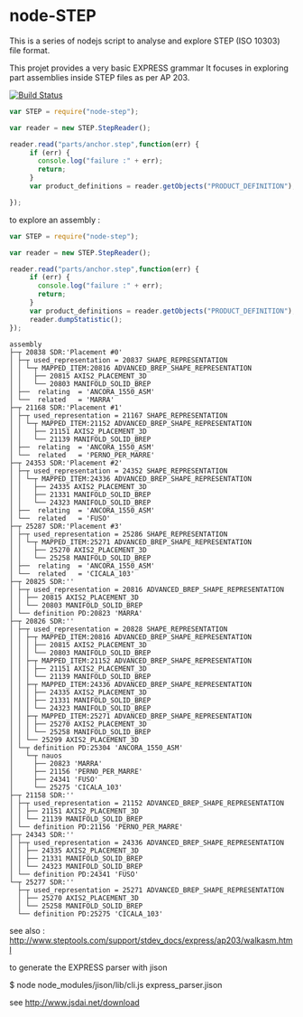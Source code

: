 # node-STEP

This is a series of nodejs script to analyse and explore STEP (ISO 10303) file format.

This projet provides a very basic EXPRESS grammar 
It focuses in exploring part assemblies inside STEP files as per AP 203.


[![Build Status](https://travis-ci.org/erossignon/node-STEP.png?branch=master)](https://travis-ci.org/erossignon/node-STEP)


 ```javascript
 var STEP = require("node-step");

 var reader = new STEP.StepReader();

 reader.read("parts/anchor.step",function(err) {
      if (err) {
        console.log("failure :" + err);
        return;
      }
      var product_definitions = reader.getObjects("PRODUCT_DEFINITION");

 });
 ```


to explore an assembly :
 ```javascript
 var STEP = require("node-step");

 var reader = new STEP.StepReader();

 reader.read("parts/anchor.step",function(err) {
      if (err) {
        console.log("failure :" + err);
        return;
      }
      var product_definitions = reader.getObjects("PRODUCT_DEFINITION");
      reader.dumpStatistic();
 });
 ```

```text
assembly
├─┬ 20838 SDR:'Placement #0'
│ ├─┬ used_representation = 20837 SHAPE_REPRESENTATION
│ │ └─┬ MAPPED_ITEM:20816 ADVANCED_BREP_SHAPE_REPRESENTATION
│ │   ├── 20815 AXIS2_PLACEMENT_3D
│ │   └── 20803 MANIFOLD_SOLID_BREP
│ ├──  relating  = 'ANCORA_1550_ASM'
│ └──  related   = 'MARRA'
├─┬ 21168 SDR:'Placement #1'
│ ├─┬ used_representation = 21167 SHAPE_REPRESENTATION
│ │ └─┬ MAPPED_ITEM:21152 ADVANCED_BREP_SHAPE_REPRESENTATION
│ │   ├── 21151 AXIS2_PLACEMENT_3D
│ │   └── 21139 MANIFOLD_SOLID_BREP
│ ├──  relating  = 'ANCORA_1550_ASM'
│ └──  related   = 'PERNO_PER_MARRE'
├─┬ 24353 SDR:'Placement #2'
│ ├─┬ used_representation = 24352 SHAPE_REPRESENTATION
│ │ └─┬ MAPPED_ITEM:24336 ADVANCED_BREP_SHAPE_REPRESENTATION
│ │   ├── 24335 AXIS2_PLACEMENT_3D
│ │   ├── 21331 MANIFOLD_SOLID_BREP
│ │   └── 24323 MANIFOLD_SOLID_BREP
│ ├──  relating  = 'ANCORA_1550_ASM'
│ └──  related   = 'FUSO'
├─┬ 25287 SDR:'Placement #3'
│ ├─┬ used_representation = 25286 SHAPE_REPRESENTATION
│ │ └─┬ MAPPED_ITEM:25271 ADVANCED_BREP_SHAPE_REPRESENTATION
│ │   ├── 25270 AXIS2_PLACEMENT_3D
│ │   └── 25258 MANIFOLD_SOLID_BREP
│ ├──  relating  = 'ANCORA_1550_ASM'
│ └──  related   = 'CICALA_103'
├─┬ 20825 SDR:''
│ ├─┬ used_representation = 20816 ADVANCED_BREP_SHAPE_REPRESENTATION
│ │ ├── 20815 AXIS2_PLACEMENT_3D
│ │ └── 20803 MANIFOLD_SOLID_BREP
│ └── definition PD:20823 'MARRA'
├─┬ 20826 SDR:''
│ ├─┬ used_representation = 20828 SHAPE_REPRESENTATION
│ │ ├─┬ MAPPED_ITEM:20816 ADVANCED_BREP_SHAPE_REPRESENTATION
│ │ │ ├── 20815 AXIS2_PLACEMENT_3D
│ │ │ └── 20803 MANIFOLD_SOLID_BREP
│ │ ├─┬ MAPPED_ITEM:21152 ADVANCED_BREP_SHAPE_REPRESENTATION
│ │ │ ├── 21151 AXIS2_PLACEMENT_3D
│ │ │ └── 21139 MANIFOLD_SOLID_BREP
│ │ ├─┬ MAPPED_ITEM:24336 ADVANCED_BREP_SHAPE_REPRESENTATION
│ │ │ ├── 24335 AXIS2_PLACEMENT_3D
│ │ │ ├── 21331 MANIFOLD_SOLID_BREP
│ │ │ └── 24323 MANIFOLD_SOLID_BREP
│ │ ├─┬ MAPPED_ITEM:25271 ADVANCED_BREP_SHAPE_REPRESENTATION
│ │ │ ├── 25270 AXIS2_PLACEMENT_3D
│ │ │ └── 25258 MANIFOLD_SOLID_BREP
│ │ └── 25299 AXIS2_PLACEMENT_3D
│ └─┬ definition PD:25304 'ANCORA_1550_ASM'
│   └─┬ nauos
│     ├── 20823 'MARRA'
│     ├── 21156 'PERNO_PER_MARRE'
│     ├── 24341 'FUSO'
│     └── 25275 'CICALA_103'
├─┬ 21158 SDR:''
│ ├─┬ used_representation = 21152 ADVANCED_BREP_SHAPE_REPRESENTATION
│ │ ├── 21151 AXIS2_PLACEMENT_3D
│ │ └── 21139 MANIFOLD_SOLID_BREP
│ └── definition PD:21156 'PERNO_PER_MARRE'
├─┬ 24343 SDR:''
│ ├─┬ used_representation = 24336 ADVANCED_BREP_SHAPE_REPRESENTATION
│ │ ├── 24335 AXIS2_PLACEMENT_3D
│ │ ├── 21331 MANIFOLD_SOLID_BREP
│ │ └── 24323 MANIFOLD_SOLID_BREP
│ └── definition PD:24341 'FUSO'
└─┬ 25277 SDR:''
  ├─┬ used_representation = 25271 ADVANCED_BREP_SHAPE_REPRESENTATION
  │ ├── 25270 AXIS2_PLACEMENT_3D
  │ └── 25258 MANIFOLD_SOLID_BREP
  └── definition PD:25275 'CICALA_103'
```


see also : http://www.steptools.com/support/stdev_docs/express/ap203/walkasm.html

to generate the EXPRESS parser with jison

   $ node node_modules/jison/lib/cli.js express_parser.jison


see http://www.jsdai.net/download
